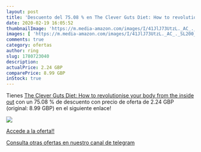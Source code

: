 ```yaml
---
layout: post
title: 'Descuento del 75.08 % en The Clever Guts Diet: How to revolutioni'
date: 2020-02-19 16:05:52
thumbnailImage: 'https://m.media-amazon.com/images/I/41JlJ73UtzL._AC_._SL200_.jpg'
images: [ 'https://m.media-amazon.com/images/I/41JlJ73UtzL._AC_._SL200_.jpg' ]
comments: true
category: ofertas
author: ring
slug: 1780723040
description:
actualPrice: 2.24 GBP
comparePrice: 8.99 GBP
inStock: true
---
```


Tienes [The Clever Guts Diet: How to revolutionise your body from the inside out](https://www.amazon.com/dp/1780723040/?tag=redken08-20) con un 75.08 % de descuento con precio de oferta de 2.24 GBP (original: 8.99 GBP) en el siguiente enlace!

[![](https://m.media-amazon.com/images/I/41JlJ73UtzL._AC_._SL200_.jpg)](https://www.amazon.com/dp/1780723040/?tag=redken08-20)

[Accede a la oferta!!](https://www.amazon.com/dp/1780723040/?tag=redken08-20)

[Consulta otras ofertas en nuestro canal de telegram](https://t.me/s/ofertas25)
